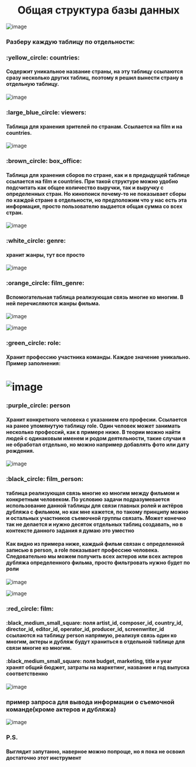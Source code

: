 <h1 align="center">Общая структура базы данных</h1>


![image](https://user-images.githubusercontent.com/104313537/224201910-b5d3e9e4-718f-4dd7-a817-a0c1c5aa2f9d.png)

<h3>Разберу каждую таблицу по отдельности:</h3>
<h3>:yellow_circle: countries:</h3>
<h4>Содержит уникальное название страны, на эту таблицу ссылаются сразу несколько других таблиц, поэтому я решил вынести страну в отдельную таблицу. </h4>

![image](https://user-images.githubusercontent.com/104313537/224197109-9075e0d3-be72-40ad-a6f7-928e0c08120a.png)

<h3>:large_blue_circle: viewers:</h3>
<h4>Таблица для хранения зрителей по странам. Ссылается на film и на countries.</h4>

![image](https://user-images.githubusercontent.com/104313537/224204040-d300c398-ddb7-419a-b24c-113aa6e1b1e2.png)

<h3>:brown_circle: box_office:</h3>
<h4>Таблица для хранения сборов по стране, как и в предыдущей таблице ссылается на film и countries. При такой структуре можно удобно подсчитать как общее количество выручки, так и выручку с определенных стран. Но кинопоиск почему-то не показывает сборы по каждой стране в отдельности, но предположим что у нас есть эта информация, просто пользователю выдается общая сумма со всех стран.</h4>

![image](https://user-images.githubusercontent.com/104313537/224204848-8305810f-527d-43ed-891f-ff53dd51a1cb.png)

<h3>:white_circle: genre:</h3>
<h4>хранит жанры, тут все просто</h4>

![image](https://user-images.githubusercontent.com/104313537/224197005-42246027-4df3-4f74-a012-0aa728271fd4.png)

<h3>:orange_circle: film_genre:</h3>
<h4>Вспомогательная таблица реализующая связь многие ко многим. В ней перечисляются жанры фильма.</h4>

![image](https://user-images.githubusercontent.com/104313537/224205231-74dd07bb-7bfc-4d99-be58-a6d5f677e28f.png)

![image](https://user-images.githubusercontent.com/104313537/224556060-4f2e88ea-e431-47ed-aee6-31cc8dd22b2f.png)


<h3>:green_circle: role:</h3>
<h4>Хранит профессию участника команды. Каждое значение уникально. Пример заполнения:</h4>

# ![image](https://user-images.githubusercontent.com/104313537/224196802-17916a1b-40e6-4703-ac99-d682d42e8eaa.png)

<h3>:purple_circle: person</h3>
<h4>Хранит конкретного человека с указанием его професии. Ссылается на ранее упомянутую таблицу role. Один человек может занимать несколько профессий, как в примере ниже. В теории можно найти людей с одинаковым именем и родом деятельности, такие случаи я не обработал отдельно, но можно например добавлять фото или дату рождения.</h4>

![image](https://user-images.githubusercontent.com/104313537/224197775-ee5bd870-50cf-4d77-bbbc-256e1849879e.png)

<h3>:black_circle: film_person:</h3>
<h4>таблица реализующая связь многие ко многим между фильмом и конкретным человеком. По условию задачи подразумевается использование данной таблицы для связи главных ролей и актёров дубляжа с фильмом, но как мне кажется, по такому принципу можно и остальных участников съемочной группы связать. Может конечно так не делается и нужно десяток отдельных таблиц создавать, но в контексте данного задания я думаю это уместно</h4>
<h4>Как видно из примера ниже, каждый фильм связан с определенной записью в person, а role показывает профессию человека.
Следовательно мы можем получить всех актеров или всех актеров дубляжа определенного фильма, просто фильтровать нужно будет по роли</h4>


![image](https://user-images.githubusercontent.com/104313537/224202955-fe6a32c1-93f0-4816-8f36-994a1047c8f4.png)

![image](https://user-images.githubusercontent.com/104313537/224554039-c3bc98e8-3f45-47f1-850a-5716e67639cb.png)



<h3>:red_circle: film:</h3>
<h4>:black_medium_small_square: поля artist_id, composer_id, country_id, director_id, editor_id, operator_id, producer_id, screenwriter_id ссылаются на таблицу person напрямую, реализуя связь один ко многим, актеры и дубляж будут храниться в отдельной таблице для связи многие ко многим.</h4>
<h4>:black_medium_small_square: поля budget, marketing, title и year хранят общий бюджет, затраты на маркетинг, название и год выпуска соответственно</h4>

![image](https://user-images.githubusercontent.com/104313537/224200071-5247f7b2-3829-4c97-b8b8-c69164ea949a.png)

<h3>пример запроса для вывода информации о съемочной команде(кроме актеров и дубляжа)</h3>

![image](https://user-images.githubusercontent.com/104313537/224400971-98fcf031-0c6a-436c-8c4d-f62c08248173.png)

<h3>P.S. <h4>Выглядит запутанно, наверное можно попроще, но я пока не освоил достаточно этот инструмент</h4></h3>

